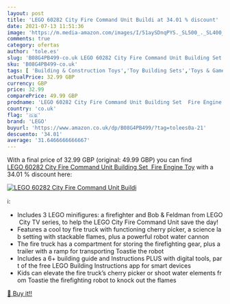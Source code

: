 ```yaml
---
layout: post
title: 'LEGO 60282 City Fire Command Unit Buildi at 34.01 % discount'
date: 2021-07-13 11:51:36
image: 'https://m.media-amazon.com/images/I/51aySDnqPYS._SL500_._SL400_.jpg'
comments: true
category: ofertas
author: 'tole.es'
slug: 'B08G4PB499-co.uk LEGO 60282 City Fire Command Unit Building Set Fire...'
sku: 'B08G4PB499-co.uk'
tags: [ 'Building & Construction Toys','Toy Building Sets','Toys & Games','Toys Store','lego', ]
actualPrice: 32.99 GBP
currency: GBP
price: 32.99
comparePrice: 49.99 GBP
prodname: 'LEGO 60282 City Fire Command Unit Building Set  Fire Engine Toy'
country: 'co.uk'
flag: '🇬🇧'
brand: 'LEGO'
buyurl: 'https://www.amazon.co.uk/dp/B08G4PB499/?tag=tolees0a-21'
descuento: '34.01'
average: '31.6466666666667'
---
```


With a final price of 32.99 GBP (original: 49.99 GBP) you can find [LEGO 60282 City Fire Command Unit Building Set  Fire Engine Toy](https://www.amazon.co.uk/dp/B08G4PB499/?tag=tolees0a-21) with a  34.01 % discount here:

[![LEGO 60282 City Fire Command Unit Buildi](https://m.media-amazon.com/images/I/51aySDnqPYS._SL500_._SL400_.jpg)](https://www.amazon.co.uk/dp/B08G4PB499/?tag=tolees0a-21)

ℹ️:

- Includes 3 LEGO minifigures: a firefighter and Bob & Feldman from LEGO City TV series, to help the LEGO City Fire Command Unit save the day!
- Features a cool toy fire truck with functioning cherry picker, a science lab setting with stackable flames, plus a powerful robot water cannon
- The fire truck has a compartment for storing the firefighting gear, plus a trailer with a ramp for transporting Toastie the robot
- Includes a 6+ building guide and Instructions PLUS with digital tools, part of the free LEGO Building Instructions app for smart devices
- Kids can elevate the fire truck’s cherry picker or shoot water elements from Toastie the firefighting robot to knock out the flames

[🛒 Buy it!!](https://www.amazon.co.uk/dp/B08G4PB499/?tag=tolees0a-21)
